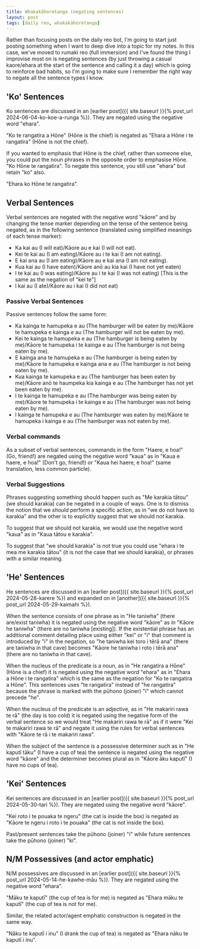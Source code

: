 ```yaml
---
title: Whakakāhoretanga (negating sentences)
layout: post
tags: [daily reo, whakakāhoretanga]
---
```


Rather than focusing posts on the daily reo bot, I'm going to start just posting something when I want to deep dive into a topic for my notes. In this case, we've moved to rumaki reo (full immersion) and I've found the thing I improvise most on is negating sentences (by just throwing a casual kaore/ehara at the start of the sentence and calling it a day) which is going to reinforce bad habits, so I'm going to make sure I remember the right way to negate all the sentence types I know.

## 'Ko' Sentences
Ko sentences are discussed in an [earlier post]({{ site.baseurl }}{% post_url 2024-06-04-ko-koe-a-runga %}).
They are negated using the negative word "ehara".

"Ko te rangatira a Hōne" (Hōne is the chief) is negated as "Ehara a Hōne i te rangatira" (Hōne is not the chief).

If you wanted to emphasis that Hōne is the chief, rather than someone else, you could put the noun phrases in the opposite order to emphasise Hōne. "Ko Hōne te rangatira". To negate this sentence, you still use "ehara" but retain "ko" also.

"Ehara ko Hōne te rangatira".

## Verbal Sentences
Verbal sentences are negated with the negative word "kāore" and by changing the tense marker depending on the tense of the sentence being negated, as in the following sentence (translated using simplified meanings of each tense marker):
- Ka kai au (I will eat)/Kāore au e kai (I will not eat).
- Kei te kai au (I am eating)/Kāore au i te kai (I am not eating).
- E kai ana au (I am eating)/Kāore au e kai ana (I am not eating).
- Kua kai au (I have eaten)/Kāore anō au kia kai (I have not yet eaten)
- I te kai au (I was eating)/Kāore au i te kai (I was not eating) [This is the same as the negation of "kei te"]
- I kai au (I ate)/Kāore au i kai (I did not eat)

### Passive Verbal Sentences
Passive sentences follow the same form:
- Ka kainga te hamupeka e au (The hamburger will be eaten by me)/Kāore te hamupeka e kainga e au (The hamburger will not be eaten by me).
- Kei te kainga te hamupeka e au (The hamburger is being eaten by me)/Kāore te hamupeka i te kainga e au (The hamburger is not being eaten by me).
- E kainga ana te hamupeka e au (The hamburger is being eaten by me)/Kāore te hamupeka e kainga ana e au (The hamburger is not being eaten by me).
- Kua kainga te kamupeka e au (The hamburger has been eaten by me)/Kāore anō te haumpeka kia kainga e au (The hamburger has not yet been eaten by me).
- I te kainga te hamupeka e au (The hamburger was being eaten by me)/Kāore te hamupeka i te kainga e au (The hamburger was not being eaten by me).
- I kainga te hamupeka e au (The hamburger was eaten by me)/Kāore te hamupeka i kainga e au (The hamburger was not eaten by me). 

### Verbal commands
As a subset of verbal sentences, commands in the form "Haere, e hoa!" (Go, friend!) are negated using the negative word "kaua" as in "Kaua e haere, e hoa!" (Don't go, friend!) or "Kaua hei haere, e hoa!" (same translation, less common particle).

### Verbal Suggestions
Phrases suggesting something should happen such as "Me karakia tātou" (we should karakia) can be negated in a couple of ways. One is to dismiss the notion that we *should* perform a specific action, as in "we do not have to karakia" and the other is to explicitly suggest that we should *not* karakia.

To suggest that we should not karakia, we would use the negative word "kaua" as in "Kaua tātou e karakia".

To suggest that "we should karakia" is not true you could use "ehara i te mea me karakia tātou" (it is not the case that we should karakia), or phrases with a similar meaning.

## 'He' Sentences
He sentences are discussed in an [earlier post]({{ site.baseurl }}{% post_url 2024-05-28-karere %}) and expanded on in [another]({{ site.baseurl }}{% post_url 2024-05-29-kaimahi %}).

When the sentence consists of one phrase as in "He taniwha" (there are/exist taniwha) it is negated using the negative word "kāore" as in "Kāore he taniwha" (there are no taniwha [existing]). If the existential phrase has an additional comment detailing place using either "kei" or "i" that comment is introduced by "i" in the negation, so "he taniwha kei toro i tērā ana" (there are taniwha in that cave) becomes "Kāore he taniwha i roto i tērā ana" (there are no taniwha in that cave).

When the nucleus of the predicate is a noun, as in "He rangatira a Hōne" (Hōne is a chief) it is negated using the negative word "ehara" as in "Ehara a Hōne i te rangatira" which is the same as the negation for "Ko te rangatira a Hōne". This sentences uses "te rangatira" instead of "he rangatira" because the phrase is marked with the pūhono (joiner) "i" which cannot precede "he".

When the nucleus of the predicate is an adjective, as in "He makariri rawa te rā" (the day is too cold) it is negated using the negative form of the verbal sentence so we would treat "He makariri rawa te rā" as if it were "Kei te makariri rawa te rā" and negate it using the rules for verbal sentences with "Kāore te rā i te makariri rawa".

When the subject of the sentence is a possessive determiner such as in "He kaputī tāku" (I have a cup of tea) the sentence is negated using the negative word "kāore" and the determiner becomes plural as in "Kāore āku kaputī" (I have no cups of tea).

## 'Kei' Sentences
Kei sentences are discussed in an [earlier post]({{ site.baseurl }}{% post_url 2024-05-30-tari %}).
They are negated using the negative word "kāore". 

"Kei roto i te pouaka te ngeru" (the cat is inside the box) is negated as "Kāore te ngeru i roto i te pouaka" (the cat is not inside the box).

Past/present sentences take the pūhono (joiner) "i" while future sentences take the pūhono (joiner) "ki".

## N/M Possessives (and actor emphatic)
N/M possessives are discussed in an [earlier post]({{ site.baseurl }}{% post_url 2024-05-14-he-kawhe-māu %}).
They are negated using the negative word "ehara".

"Māku te kaputī" (the cup of tea is for me) is negated as "Ehara māku te kaputī" (the cup of tea is not for me).

Similar, the related actor/agent emphatic construction is negated in the same way.

"Nāku te kaputī i inu" (I drank the cup of tea) is negated as "Ehara nāku te kaputī i inu".
